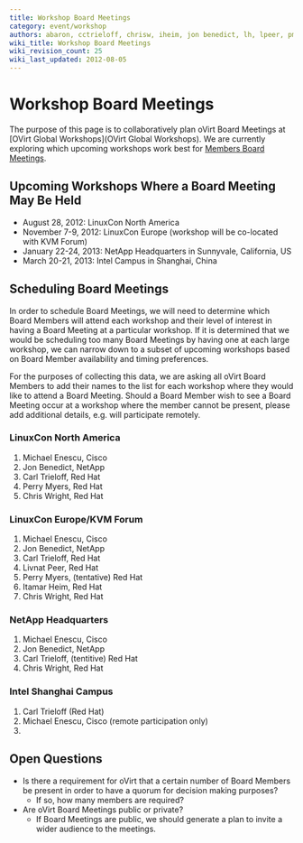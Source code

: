 ```yaml
---
title: Workshop Board Meetings
category: event/workshop
authors: abaron, cctrieloff, chrisw, iheim, jon benedict, lh, lpeer, pmyers
wiki_title: Workshop Board Meetings
wiki_revision_count: 25
wiki_last_updated: 2012-08-05
---
```


# Workshop Board Meetings

The purpose of this page is to collaboratively plan oVirt Board Meetings at [OVirt Global Workshops](OVirt Global Workshops). We are currently exploring which upcoming workshops work best for [Members Board Meetings](http://www.ovirt.org/governance/board/Board).

## Upcoming Workshops Where a Board Meeting May Be Held

*   August 28, 2012: LinuxCon North America
*   November 7-9, 2012: LinuxCon Europe (workshop will be co-located with KVM Forum)
*   January 22-24, 2013: NetApp Headquarters in Sunnyvale, California, US
*   March 20-21, 2013: Intel Campus in Shanghai, China

## Scheduling Board Meetings

In order to schedule Board Meetings, we will need to determine which Board Members will attend each workshop and their level of interest in having a Board Meeting at a particular workshop. If it is determined that we would be scheduling too many Board Meetings by having one at each large workshop, we can narrow down to a subset of upcoming workshops based on Board Member availability and timing preferences.

For the purposes of collecting this data, we are asking all oVirt Board Members to add their names to the list for each workshop where they would like to attend a Board Meeting. Should a Board Member wish to see a Board Meeting occur at a workshop where the member cannot be present, please add additional details, e.g. will participate remotely.

### LinuxCon North America

1.  Michael Enescu, Cisco
2.  Jon Benedict, NetApp
3.  Carl Trieloff, Red Hat
4.  Perry Myers, Red Hat
5.  Chris Wright, Red Hat

### LinuxCon Europe/KVM Forum

1.  Michael Enescu, Cisco
2.  Jon Benedict, NetApp
3.  Carl Trieloff, Red Hat
4.  Livnat Peer, Red Hat
5.  Perry Myers, (tentative) Red Hat
6.  Itamar Heim, Red Hat
7.  Chris Wright, Red Hat

### NetApp Headquarters

1.  Michael Enescu, Cisco
2.  Jon Benedict, NetApp
3.  Carl Trieloff, (tentitive) Red Hat
4.  Chris Wright, Red Hat

### Intel Shanghai Campus

1.  Carl Trieloff (Red Hat)
2.  Michael Enescu, Cisco (remote participation only)
3.  

## Open Questions

*   Is there a requirement for oVirt that a certain number of Board Members be present in order to have a quorum for decision making purposes?
    -   If so, how many members are required?
*   Are oVirt Board Meetings public or private?
    -   If Board Meetings are public, we should generate a plan to invite a wider audience to the meetings.

